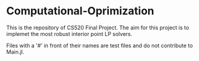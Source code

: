 # Computational-Oprimization
This is the repository of CS520 Final Project. 
The aim for this project is to implemet the most robust interior point LP solvers.

Files with a '#' in front of their names are test files and do not contribute to Main.jl.
